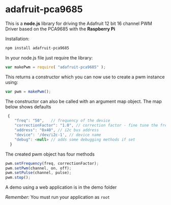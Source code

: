 adafruit-pca9685
==============

This is a **node.js** library for driving the Adafruit 12 bit 16 channel PWM Driver based on the PCA9685 with the **Raspberry Pi** 


Installation:

```sh
npm install adafruit-pca9685
```

In your node.js file just require the library:
```js
var makePwm = require( "adafruit-pca9685" );
```

This returns a constructor which you can now use to create a pwm instance using:
```js
var pwm = makePwm();
```
The constructor can also be called with an argument map object. The map below shows defaults

```js
 {
    "freq": "50",   // frequency of the device
    "correctionFactor": "1.0", // correction factor - fine tune the frequency 
    "address": "0x40", // i2c bus address
    "device": '/dev/i2c-1', // device name
    "debug": <null> // adds some debugging methods if set 
  }
```
The created pwm object has four methods
```js
pwm.setFrequency(freq, correctionFactor);
pwm.setPwm(channel, on, off);
pwm.setPulse(channel, pulse);
pwm.stop();
```

A demo using a web application is in the demo folder

*Remember:* You must run your application as `root` 



